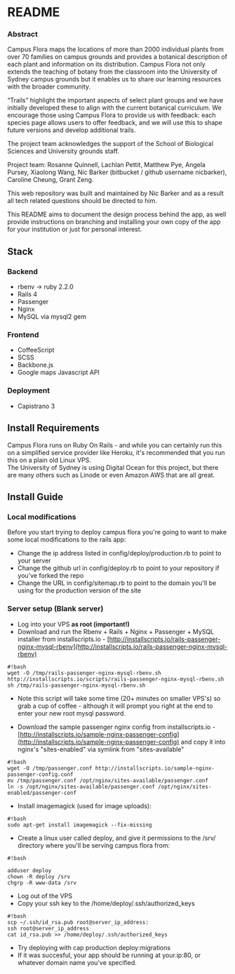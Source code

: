 # README #

### Abstract ###
Campus Flora maps the locations of more than 2000 individual plants from over 70 families on campus grounds and provides a botanical description of each plant and information on its distribution. Campus Flora not only extends the teaching of botany from the classroom into the University of Sydney campus grounds but it enables us to share our learning resources with the broader community.

“Trails” highlight the important aspects of select plant groups and we have initially developed these to align with the current botanical curriculum. We encourage those using Campus Flora to provide us with feedback: each species page allows users to offer feedback, and we will use this to shape future versions and develop additional trails.
 
The project team acknowledges the support of the School of Biological Sciences and University grounds staff.
 
Project team:  Rosanne Quinnell, Lachlan Pettit, Matthew Pye, Angela Pursey, Xiaolong Wang, Nic Barker (bitbucket / github username nicbarker), Caroline Cheung, Grant Zeng.
  
This web repository was built and maintained by Nic Barker and as a result all tech related questions should be directed to him.

This README aims to document the design process behind the app, as well provide instructions on branching and installing your own copy of the app for your institution or just for personal interest.  

## Stack
### Backend ###
* rbenv -> ruby 2.2.0
* Rails 4
* Passenger
* Nginx
* MySQL via mysql2 gem

### Frontend ###
* CoffeeScript
* SCSS
* Backbone.js
* Google maps Javascript API

### Deployment ###
* Capistrano 3

## Install Requirements ##
Campus Flora runs on Ruby On Rails - and while you can certainly run this on a simplified service provider like Heroku, it's recommended that you run this on a plain old Linux VPS.  
The University of Sydney is using Digital Ocean for this project, but there are many others such as Linode or even Amazon AWS that are all great.

## Install Guide ##
### Local modifications ###
Before you start trying to deploy campus flora you're going to want to make some local modifications to the rails app:
* Change the ip address listed in config/deploy/production.rb to point to your server
* Change the github url in config/deploy.rb to point to your repository if you've forked the repo
* Change the URL in config/sitemap.rb to point to the domain you'll be using for the production version of the site

### Server setup (Blank server) ###
* Log into your VPS __as root (important!)__
* Download and run the Rbenv + Rails + Nginx + Passenger + MySQL installer from installscripts.io - [http://installscripts.io/rails-passenger-nginx-mysql-rbenv](http://installscripts.io/rails-passenger-nginx-mysql-rbenv)
```
#!bash
wget -O /tmp/rails-passenger-nginx-mysql-rbenv.sh http://installscripts.io/scripts/rails-passenger-nginx-mysql-rbenv.sh
sh /tmp/rails-passenger-nginx-mysql-rbenv.sh
```
* Note this script will take some time (20+ minutes on smaller VPS's) so grab a cup of coffee - although it will prompt you right at the end to enter your new root mysql password.

* Download the sample passenger nginx config from installscripts.io - [http://installscripts.io/sample-nginx-passenger-config](http://installscripts.io/sample-nginx-passenger-config) and copy it into nginx's "sites-enabled" via symlink from "sites-available"
```
#!bash
wget -O /tmp/passenger.conf http://installscripts.io/sample-nginx-passenger-config.conf
mv /tmp/passenger.conf /opt/nginx/sites-available/passenger.conf
ln -s /opt/nginx/sites-available/passenger.conf /opt/nginx/sites-enabled/passenger-conf
```
* Install imagemagick (used for image uploads):
```
#!bash
sudo apt-get install imagemagick --fix-missing
```
* Create a linux user called deploy, and give it permissions to the /srv/ directory where you'll be serving campus flora from:
```
#!bash

adduser deploy
chown -R deploy /srv
chgrp -R www-data /srv

```
* Log out of the VPS
* Copy your ssh key to the /home/deploy/.ssh/authorized_keys
```
#!bash
scp ~/.ssh/id_rsa.pub root@server_ip_address:
ssh root@server_ip_address
cat id_rsa.pub >> /home/deploy/.ssh/authorized_keys
```
* Try deploying with cap production deploy:migrations
* If it was succesful, your app should be running at your.ip:80, or whatever domain name you've specified.